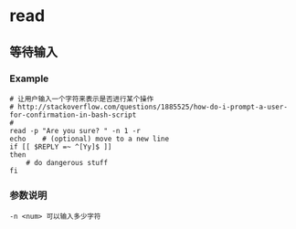 # read

## 等待输入

### Example

    # 让用户输入一个字符来表示是否进行某个操作
    # http://stackoverflow.com/questions/1885525/how-do-i-prompt-a-user-for-confirmation-in-bash-script
    #
    read -p "Are you sure? " -n 1 -r
    echo    # (optional) move to a new line
    if [[ $REPLY =~ ^[Yy]$ ]]
    then
        # do dangerous stuff
    fi
    

### 参数说明

    -n <num> 可以输入多少字符
    
